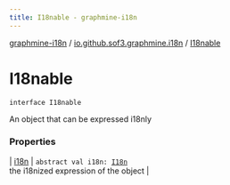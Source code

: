 ```yaml
---
title: I18nable - graphmine-i18n
---
```


[graphmine-i18n](../../index.html) / [io.github.sof3.graphmine.i18n](../index.html) / [I18nable](./index.html)

# I18nable

`interface I18nable`

An object that can be expressed i18nly

### Properties

| [i18n](i18n.html) | `abstract val i18n: `[`I18n`](../-i18n/index.html)<br>the i18nized expression of the object |

